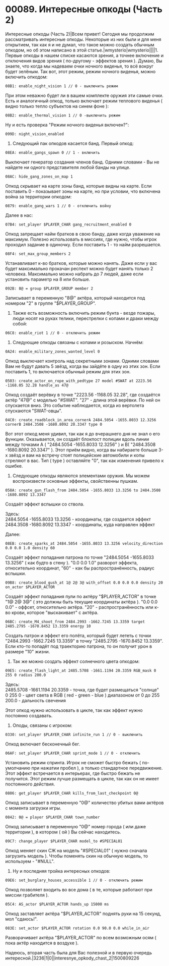 # 00089. Интересные опкоды (Часть 2)

Интересные опкоды (Часть 2)|Всем привет! Сегодня мы продолжим рассматривать интересные опкоды. Некоторые из них были и для меня открытием, так как я и не думал, что такое можно создать обычным опкодом, но об этом написано в этой статье.|wmysterio|wmysterio||||1. Первые опкоды в нашем списке касаются зрения, а точнее включение и отключения видов зрения ( по-другому - эффектов зрения ). Думаю, Вы знаете, что когда мы надеваем очки ночного виденья, то всё вокруг будет зелёным. Так вот, этот режим, режим ночного виденья, можно включить опкодом:

```
08B1: enable_night_vision 1 // 0 - выключить режим
```

При этом неважно будет ли в вашем комплекте оружия эти самые очки. Есть и аналогичный опкод, только включает режим теплового виденья ( видно только тепло субъектов на синем фоне ):

```
08B2: enable_thermal_vision 1 // 0 -выключить режим
```

Ну и есть проверка "Режим ночного виденья включен?":

```
099D: night_vision_enabled
```

1. Следующий пак опкодов касается банд. Первый опкод:

```
08EA: enable_gangs_spawn 0 // 1 - включить
```

Выключает генератор создания членов банд. Одними словами - Вы не найдете ни одного представителя любой банды на улице.

```
08AC: hide_gang_zones_on_map 1
```

Опкод скрывает на карте зоны банд, которые видны на карте. Если поставить 0 - показывает зоны на карте, но при условии, что включена война за территории опкодом:

```
0879: enable_gang_wars 1 // 0 - отключить войну
```

Далее в нас:

```
07B4: set_player $PLAYER_CHAR gang_recruitment_enabled 0
```

Опкод запрещает найм братков в свою банду, даже когда уважение на максимум. Полезно использовать в миссиях, где нужно, чтобы игрок проходил задание в одиночку. Если поставить 1 - то найм разрешается.

```
08F4: set_max_group_members 2
```

Устанавливает к-во братков, которые можно нанять. Даже если у вас будет максимально прокачан респект можно будет нанять только 2 человека. Максимально можно набрать до 7 людей, даже если установить параметр на 8 или больше.

```
092B: 8@ = group $PLAYER_GROUP member 2
```

Записывает в переменную "8@" актёра, который находится под номером "2" в группе "$PLAYER\_GROUP".

1. Также есть возможность включить режим бунта - везде пожары, люди носят на руках телики, перестрелки с копами и драки между собой:

```
06C8: enable_riot 1 // 0 - отключить режим
```

1. Следующие опкоды связаны с копами и розыском. Начнём:

```
0A24: enable_military_zones_wanted_level 0
```

Опкод выключает контроль над секретными зонами. Одними словами Вам не будут давать 5 звёзд, когда вы зайдёте в одну из этих зон. Если поставить 1, то включается обычный режим для этих зон.

```
0503: create_actor_on_rope_with_pedtype 27 model #SWAT at 2223.56 -1168.05 32.28 handle_as 47@
```

Опкод создаёт верёвку в точке "2223.56 -1168.05 32.28", где создаётся актёр "47@" с моделью "#SWAT". "27" - длина этой верёвки. По ней он спускается вниз. Это событие наблюдается, когда из вертолета спускаются "SWAT-овцы".

```
04C0: create_roadblock_in_area_cornerA 2484.5054 -1655.8033 12.3256 cornerB 2484.3508 -1680.8092 20.3347 type 0
```

Вот этот опкод меня удивил, так как я до вчерашнего дня не знал о его функции. Оказывается, он создаёт блокпост полиции вдоль линии между точками A ( "2484.5054 -1655.8033 12.3256" ) и B( "2484.3508 -1680.8092 20.3347" ). Этот приём видно, когда вы набираете больше 3-х звёзд и вам на встречу стоят полицейские автомобили и копы стреляют в вас. Тип ( type ) оставляйте "0", так как изменения привело к ошибке.

1. Следующие опкоды являются элементами оружия. Мы можем воспроизвести основные эффекты, свойственны пушкам.

```
058A: create_gun_flash_from 2484.5054 -1655.8033 13.3256 to 2484.3508 -1680.8092 13.3347
```

Создаёт эффект вспышки со ствола.

Здесь:\
2484.5054 -1655.8033 13.3256 - координаты, где создается эффект\
2484.3508 -1680.8092 13.3347 - координаты, куда направлен эффект

Далее:

```
08EB: create_sparks_at 2484.5054 -1655.8033 13.3256 velocity_direction 0.0 0.0 1.0 density 60
```

Создаёт эффект попадания патрона по точке "2484.5054 -1655.8033 13.3256" ( как будто в стену ). "0.0 0.0 1.0" разворот эффекта, относительно координат, "60" - как бы распространённость, радиус вспышки.

```
09B8: create_blood_gush_at 1@ 2@ 3@ with_offset 0.0 0.0 0.0 density 20 on_actor $PLAYER_ACTOR
```

Создаёт эффект попадания пули по актёру "$PLAYER\_ACTOR" в точке "1@ 2@ 3@" ( это должны быть текущие координаты актёра ). "0.0 0.0 0.0" - оффсет, относительно актёра. "20" - распространённость или к-во крови, которое "выскакивает" с актёра.

```
06BC: create_M4_shoot_from 2484.2993 -1662.7245 13.3359 target 2485.2795 -1670.8452 13.3359 energy 10
```

Создать патрон и эффект его полёта, который будет лететь с точки "2484.2993 -1662.7245 13.3359" в точку "2485.2795 -1670.8452 13.3359". Если кто-то попадёт под траекторию патрона, то он получит урон в размере "10" жизни.

1. Так же можно создать эффект солнечного цвета опкодом:

```
09E5: create_flash_light_at 2485.5708 -1661.1194 20.3359 RGB_mask 0 255 0 radius 200.0
```

Здесь:\
2485.5708 -1661.1194 20.3359 - точка, где будет размещаться "солнце"\
0 255 0 - цвет света в RGB ( red - green - blue ) диапазоном от 0 до 255\
200.0 - дальность свечения

Этот опкод нужно использовать в цикле, так как эффект нужно постоянно создавать.

1. Оподы, связаны с игроком:

```
0330: set_player $PLAYER_CHAR infinite_run 1 // 0 - выключить
```

Опкод включает бесконечный бег.

```
06AF: set_player $PLAYER_CHAR sprint_mode 1 // 0 - отключить
```

Установить режим спринта. Игрок не сможет быстро бежать ( по-умолчанию при нажатии пробел ), а только стандартное передвижение. Этот эффект встречается в интерьерах, где быстро бежать не получится. Этот режим лучше размещать в цикле, так как он не имеет постоянного действия.

```
0806: get_player $PLAYER_CHAR kills_from_last_checkpoint 0@
```

Опкод записывает в переменную "0@" количество убитых вами актёров с момента загрузки игры.

```
0842: 0@ = player $PLAYER_CHAR town_number
```

Опкод записывает в переменную "0@" номер города ( или даже территории ), в котором ( ой ) Вы сейчас находитесь.

```
09C7: change_player $PLAYER_CHAR model_to #SPECIAL01
```

Опкод меняет скин СЖ на модель "#SPECIAL01" ( нужно сначала загрузить модель ). Чтобы поменять скин на обычную модель, то используем - "#NULL".

1. Ну и последняя тройка интересных опкодов:

```
09E6: set_burglary_houses_accessible 1 // 0 - отключить режим
```

Опкод позволяет входить во все дома ( в те, которые работают при миссии грабителя ).

```
05C4: AS_actor $PLAYER_ACTOR hands_up 15000 ms
```

Опкод заставляет актёра "$PLAYER\_ACTOR" поднять руки на 15 секунд, мол "сдаюсь!".

```
083E: set_actor $PLAYER_ACTOR rotation 0.0 90.0 0.0 while_in_air
```

Разворачивает актёра "$PLAYER\_ACTOR" по всем возможным осям ( пока актёр находится в воздухе ).

Надеюсь, вторая часть была для Вас полезной и в первую очередь интересной.|3236|1|0||interesnye\_opkody\_chast\_2|1500809226
